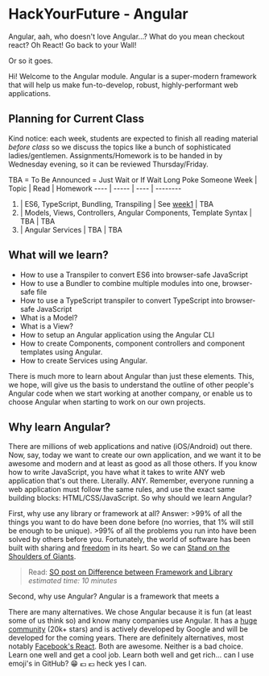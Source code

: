 # HackYourFuture - Angular
Angular, aah, who doesn't love Angular...? What do you mean checkout react? Oh React! Go back to your Wall!

Or so it goes.

Hi! Welcome to the Angular module. Angular is a super-modern framework that will help us make fun-to-develop, robust, highly-performant web applications.

## Planning for Current Class
Kind notice: each week, students are expected to finish all reading material *before class* so we discuss the topics like a bunch of sophisticated ladies/gentlemen. Assignments/Homework is to be handed in by Wednesday evening, so it can be reviewed Thursday/Friday. 

TBA = To Be Announced = Just Wait or If Wait Long Poke Someone
Week | Topic | Read | Homework
---- | ----- | ---- | --------
1. | ES6, TypeScript, Bundling, Transpiling | See [week1](week1/README.md) | TBA
2. | Models, Views, Controllers, Angular Components, Template Syntax | TBA | TBA
3. | Angular Services | TBA | TBA

## What will we learn?
- How to use a Transpiler to convert ES6 into browser-safe JavaScript
- How to use a Bundler to combine multiple modules into one, browser-safe file
- How to use a TypeScript transpiler to convert TypeScript into browser-safe JavaScript
- What is a Model?
- What is a View?
- How to setup an Angular application using the Angular CLI
- How to create Components, component controllers and component templates using Angular.
- How to create Services using Angular.

There is much more to learn about Angular than just these elements. This, we hope, will give us the basis to understand the outline of other people's Angular code when we start working at another company, or enable us to choose Angular when starting to work on our own projects.

## Why learn Angular?
There are millions of web applications and native (iOS/Android) out there. Now, say, today we want to create our own application, and we want it to be awesome and modern and at least as good as all those others. If you know how to write JavaScript, you have what it takes to write ANY web application that's out there. Literally. ANY. Remember, everyone running a web application must follow the same rules, and use the exact same building blocks: HTML/CSS/JavaScript. So why should we learn Angular?

First, why use any library or framework at all? Answer: >99% of all the things you want to do have been done before (no worries, that 1% will still be enough to be unique). >99% of all the problems you run into have been solved by others before you. Fortunately, the world of software has been built with sharing and [freedom](https://www.gnu.org/philosophy/free-sw.en.html) in its heart. So we can [Stand on the Shoulders of Giants](https://en.wikipedia.org/wiki/Standing_on_the_shoulders_of_giants).

> Read: [SO post on Difference between Framework and Library](http://stackoverflow.com/questions/3057526/framework-vs-toolkit-vs-library) _estimated time: 10 minutes_

Second, why use Angular? Angular is a framework that meets a

There are many alternatives. We chose Angular because it is fun (at least some of us think so) and know many companies use Angular. It has a [huge community](https://github.com/angular/angular) (20k+ stars) and is actively developed by Google and will be developed for the coming years. There are definitely alternatives, most notably [Facebook's React](https://facebook.github.io/react/). Both are awesome. Neither is a bad choice. Learn one well and get a cool job. Learn both well and get rich... can I use emoji's in GitHub? :grin: :euro: :euro: heck yes I can. 


